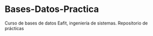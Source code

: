 # Bases-Datos-Practica
Curso de bases de datos Eafit, ingeniería de sistemas. Repositorio de prácticas
